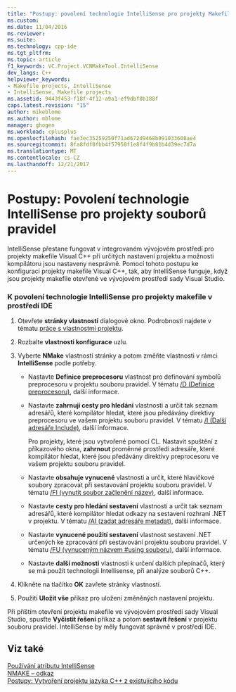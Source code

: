 ```yaml
---
title: "Postupy: povolení technologie IntelliSense pro projekty Makefile | Microsoft Docs"
ms.custom: 
ms.date: 11/04/2016
ms.reviewer: 
ms.suite: 
ms.technology: cpp-ide
ms.tgt_pltfrm: 
ms.topic: article
f1_keywords: VC.Project.VCNMakeTool.IntelliSense
dev_langs: C++
helpviewer_keywords:
- Makefile projects, IntelliSense
- IntelliSense, Makefile projects
ms.assetid: 9443f453-f18f-4f12-a9a1-ef9dbf8b188f
caps.latest.revision: "15"
author: mikeblome
ms.author: mblome
manager: ghogen
ms.workload: cplusplus
ms.openlocfilehash: fae3ec35259250f71ad672d9468b991033608ae4
ms.sourcegitcommit: 8fa8fdf0fbb4f57950f1e8f4f9b81b4d39ec7d7a
ms.translationtype: MT
ms.contentlocale: cs-CZ
ms.lasthandoff: 12/21/2017
---
```

# <a name="how-to-enable-intellisense-for-makefile-projects"></a>Postupy: Povolení technologie IntelliSense pro projekty souborů pravidel
IntelliSense přestane fungovat v integrovaném vývojovém prostředí pro projekty makefile Visual C++ při určitých nastavení projektu a možnosti kompilátoru jsou nastaveny nesprávně. Pomocí tohoto postupu ke konfiguraci projekty makefile Visual C++, tak, aby IntelliSense funguje, když jsou projekty makefile otevřené ve vývojovém prostředí sady Visual Studio.  
  
### <a name="to-enable-intellisense-for-makefile-projects-in-the-ide"></a>K povolení technologie IntelliSense pro projekty makefile v prostředí IDE  
  
1.  Otevřete **stránky vlastností** dialogové okno. Podrobnosti najdete v tématu [práce s vlastnostmi projektu](../ide/working-with-project-properties.md).  
  
2.  Rozbalte **vlastnosti konfigurace** uzlu.  
  
3.  Vyberte **NMake** vlastností stránky a potom změňte vlastnosti v rámci **IntelliSense** podle potřeby.  
  
    -   Nastavte **Definice preprocesoru** vlastnost pro definování symbolů preprocesoru v projektu souboru pravidel. V tématu [/D (Definice preprocesoru)](../build/reference/d-preprocessor-definitions.md), další informace.  
  
    -   Nastavte **zahrnují cesty pro hledání** vlastnosti a určit tak seznam adresářů, které kompilátor hledat, které jsou předávány direktivy preprocesoru ve vašem projektu souboru pravidel. V tématu [/I (Další adresáře Include)](../build/reference/i-additional-include-directories.md), další informace.  
  
         Pro projekty, které jsou vytvořené pomocí CL. Nastavit spuštění z příkazového okna, **zahrnout** proměnné prostředí adresáře, které kompilátor hledat, které jsou předávány direktivy preprocesoru ve vašem projektu souboru pravidel.  
  
    -   Nastavte **obsahuje vynucené** vlastnosti a určit, které hlavičkové soubory zpracovat při sestavování projektu souboru pravidel. V tématu [/FI (vynutit soubor začlenění název)](../build/reference/fi-name-forced-include-file.md), další informace.  
  
    -   Nastavte **cesty pro hledání sestavení** vlastnosti a určit tak seznam adresářů, které kompilátor hledat odkazy na sestavení rozhraní .NET v projektu. V tématu [/AI (zadat adresáře metadat)](../build/reference/ai-specify-metadata-directories.md), další informace.  
  
    -   Nastavte **vynucené použití sestavení** vlastnost sestavení .NET určených ke zpracování při sestavování projektu souboru pravidel. V tématu [/FU (vynuceným názvem #using souboru)](../build/reference/fu-name-forced-hash-using-file.md), další informace.  
  
    -   Nastavte **další možnosti** vlastnosti k určení dalších přepínačů, který se má použít technologii Intellisense, při analýze souborů C++.  
  
4.  Klikněte na tlačítko **OK** zavřete stránky vlastností.  
  
5.  Použití **Uložit vše** příkaz pro uložení změněných nastavení projektu.  
  
 Při příštím otevření projektu makefile ve vývojovém prostředí sady Visual Studio, spusťte **Vyčistit řešení** příkaz a potom **sestavit řešení** v projektu souboru pravidel. IntelliSense by měly fungovat správně v prostředí IDE.  
  
## <a name="see-also"></a>Viz také  
 [Používání atributu IntelliSense](/visualstudio/ide/using-intellisense)   
 [NMAKE – odkaz](../build/nmake-reference.md)   
 [Postupy: Vytvoření projektu jazyka C++ z existujícího kódu](../ide/how-to-create-a-cpp-project-from-existing-code.md)